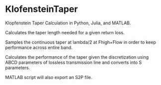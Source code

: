 # KlofensteinTaper
 Klopfenstein Taper Calculation in Python, Julia, and MATLAB.
 
 Calculates the taper length needed for a given return loss.
 
 Samples the continuous taper at lambda/2 at Fhigh+Flow in order to keep performance across entire band.
 
 Calculates the performance of the taper given the discretization using ABCD parameters of lossless transmission line and converts into S parameters.
 
 MATLAB script will also export an S2P file.
